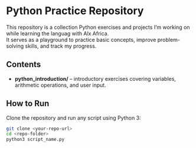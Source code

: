 # Python Practice Repository

This repository is a collection Python exercises and projects I’m working on while learning the languag with Alx Africa.  
It serves as a playground to practice basic concepts, improve problem-solving skills, and track my progress.  

## Contents
- **python_introduction/** – introductory exercises covering variables, arithmetic operations, and user input.  


## How to Run
Clone the repository and run any script using Python 3:

```bash
git clone <your-repo-url>
cd <repo-folder>
python3 script_name.py
